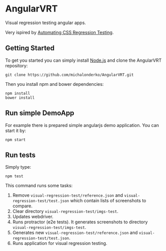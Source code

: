 # AngularVRT
Visual regression testing angular apps.

Very ispired by [Automating CSS Regression Testing](http://css-tricks.com/automating-css-regression-testing/).

## Getting Started

To get you started you can simply install [Node.js](http://nodejs.org/) and clone the AngularVRT repository:

```
git clone https://github.com/michalonderko/AngularVRT.git
```

Then you install npm and bower dependencies:

```
npm install
bower install
```

## Run simple DemoApp

For example there is prepared simple angularjs demo application. You can start it by:

```
npm start
```

## Run tests

Simply type:

```
npm test
```

This command runs some tasks:

1. Remove `visual-regression-test/reference.json` and `visual-regression-test/test.json` which contain lists of screenshots to compare.
2. Clear directory `visual-regression-test/imgs-test`.
3. Updates webdriver.
4. Runs protractor (e2e tests). It generates screenshots to directory `visual-regression-test/imgs-test`.
5. Generates new `visual-regression-test/reference.json` and `visual-regression-test/test.json`.
6. Runs application for visual regression testing.